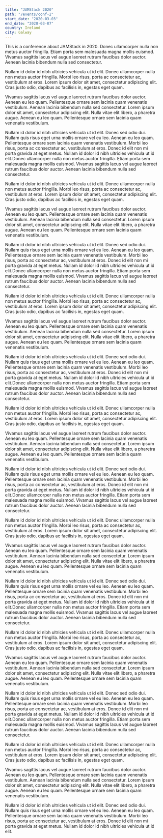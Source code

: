 ```yaml
---
title: "JAMStack 2020"
path: "/events/conf-2"
start_date: "2020-03-03"
end_date: "2020-03-07"
country: Ireland
city: Galway
---
```


This is a conference about JAMStack in 2020. Donec ullamcorper nulla non metus auctor fringilla. Etiam porta sem malesuada magna mollis euismod. Vivamus sagittis lacus vel augue laoreet rutrum faucibus dolor auctor. Aenean lacinia bibendum nulla sed consectetur.

Nullam id dolor id nibh ultricies vehicula ut id elit. Donec ullamcorper nulla non metus auctor fringilla. Morbi leo risus, porta ac consectetur ac, vestibulum at eros. Lorem ipsum dolor sit amet, consectetur adipiscing elit. Cras justo odio, dapibus ac facilisis in, egestas eget quam.

Vivamus sagittis lacus vel augue laoreet rutrum faucibus dolor auctor. Aenean eu leo quam. Pellentesque ornare sem lacinia quam venenatis vestibulum. Aenean lacinia bibendum nulla sed consectetur. Lorem ipsum dolor sit amet, consectetur adipiscing elit. Nulla vitae elit libero, a pharetra augue. Aenean eu leo quam. Pellentesque ornare sem lacinia quam venenatis vestibulum.

Nullam id dolor id nibh ultricies vehicula ut id elit. Donec sed odio dui. Nullam quis risus eget urna mollis ornare vel eu leo. Aenean eu leo quam. Pellentesque ornare sem lacinia quam venenatis vestibulum. Morbi leo risus, porta ac consectetur ac, vestibulum at eros. Donec id elit non mi porta gravida at eget metus. Nullam id dolor id nibh ultricies vehicula ut id elit.Donec ullamcorper nulla non metus auctor fringilla. Etiam porta sem malesuada magna mollis euismod. Vivamus sagittis lacus vel augue laoreet rutrum faucibus dolor auctor. Aenean lacinia bibendum nulla sed consectetur.

Nullam id dolor id nibh ultricies vehicula ut id elit. Donec ullamcorper nulla non metus auctor fringilla. Morbi leo risus, porta ac consectetur ac, vestibulum at eros. Lorem ipsum dolor sit amet, consectetur adipiscing elit. Cras justo odio, dapibus ac facilisis in, egestas eget quam.

Vivamus sagittis lacus vel augue laoreet rutrum faucibus dolor auctor. Aenean eu leo quam. Pellentesque ornare sem lacinia quam venenatis vestibulum. Aenean lacinia bibendum nulla sed consectetur. Lorem ipsum dolor sit amet, consectetur adipiscing elit. Nulla vitae elit libero, a pharetra augue. Aenean eu leo quam. Pellentesque ornare sem lacinia quam venenatis vestibulum.

Nullam id dolor id nibh ultricies vehicula ut id elit. Donec sed odio dui. Nullam quis risus eget urna mollis ornare vel eu leo. Aenean eu leo quam. Pellentesque ornare sem lacinia quam venenatis vestibulum. Morbi leo risus, porta ac consectetur ac, vestibulum at eros. Donec id elit non mi porta gravida at eget metus. Nullam id dolor id nibh ultricies vehicula ut id elit.Donec ullamcorper nulla non metus auctor fringilla. Etiam porta sem malesuada magna mollis euismod. Vivamus sagittis lacus vel augue laoreet rutrum faucibus dolor auctor. Aenean lacinia bibendum nulla sed consectetur.

Nullam id dolor id nibh ultricies vehicula ut id elit. Donec ullamcorper nulla non metus auctor fringilla. Morbi leo risus, porta ac consectetur ac, vestibulum at eros. Lorem ipsum dolor sit amet, consectetur adipiscing elit. Cras justo odio, dapibus ac facilisis in, egestas eget quam.

Vivamus sagittis lacus vel augue laoreet rutrum faucibus dolor auctor. Aenean eu leo quam. Pellentesque ornare sem lacinia quam venenatis vestibulum. Aenean lacinia bibendum nulla sed consectetur. Lorem ipsum dolor sit amet, consectetur adipiscing elit. Nulla vitae elit libero, a pharetra augue. Aenean eu leo quam. Pellentesque ornare sem lacinia quam venenatis vestibulum.

Nullam id dolor id nibh ultricies vehicula ut id elit. Donec sed odio dui. Nullam quis risus eget urna mollis ornare vel eu leo. Aenean eu leo quam. Pellentesque ornare sem lacinia quam venenatis vestibulum. Morbi leo risus, porta ac consectetur ac, vestibulum at eros. Donec id elit non mi porta gravida at eget metus. Nullam id dolor id nibh ultricies vehicula ut id elit.Donec ullamcorper nulla non metus auctor fringilla. Etiam porta sem malesuada magna mollis euismod. Vivamus sagittis lacus vel augue laoreet rutrum faucibus dolor auctor. Aenean lacinia bibendum nulla sed consectetur.

Nullam id dolor id nibh ultricies vehicula ut id elit. Donec ullamcorper nulla non metus auctor fringilla. Morbi leo risus, porta ac consectetur ac, vestibulum at eros. Lorem ipsum dolor sit amet, consectetur adipiscing elit. Cras justo odio, dapibus ac facilisis in, egestas eget quam.

Vivamus sagittis lacus vel augue laoreet rutrum faucibus dolor auctor. Aenean eu leo quam. Pellentesque ornare sem lacinia quam venenatis vestibulum. Aenean lacinia bibendum nulla sed consectetur. Lorem ipsum dolor sit amet, consectetur adipiscing elit. Nulla vitae elit libero, a pharetra augue. Aenean eu leo quam. Pellentesque ornare sem lacinia quam venenatis vestibulum.

Nullam id dolor id nibh ultricies vehicula ut id elit. Donec sed odio dui. Nullam quis risus eget urna mollis ornare vel eu leo. Aenean eu leo quam. Pellentesque ornare sem lacinia quam venenatis vestibulum. Morbi leo risus, porta ac consectetur ac, vestibulum at eros. Donec id elit non mi porta gravida at eget metus. Nullam id dolor id nibh ultricies vehicula ut id elit.Donec ullamcorper nulla non metus auctor fringilla. Etiam porta sem malesuada magna mollis euismod. Vivamus sagittis lacus vel augue laoreet rutrum faucibus dolor auctor. Aenean lacinia bibendum nulla sed consectetur.

Nullam id dolor id nibh ultricies vehicula ut id elit. Donec ullamcorper nulla non metus auctor fringilla. Morbi leo risus, porta ac consectetur ac, vestibulum at eros. Lorem ipsum dolor sit amet, consectetur adipiscing elit. Cras justo odio, dapibus ac facilisis in, egestas eget quam.

Vivamus sagittis lacus vel augue laoreet rutrum faucibus dolor auctor. Aenean eu leo quam. Pellentesque ornare sem lacinia quam venenatis vestibulum. Aenean lacinia bibendum nulla sed consectetur. Lorem ipsum dolor sit amet, consectetur adipiscing elit. Nulla vitae elit libero, a pharetra augue. Aenean eu leo quam. Pellentesque ornare sem lacinia quam venenatis vestibulum.

Nullam id dolor id nibh ultricies vehicula ut id elit. Donec sed odio dui. Nullam quis risus eget urna mollis ornare vel eu leo. Aenean eu leo quam. Pellentesque ornare sem lacinia quam venenatis vestibulum. Morbi leo risus, porta ac consectetur ac, vestibulum at eros. Donec id elit non mi porta gravida at eget metus. Nullam id dolor id nibh ultricies vehicula ut id elit.Donec ullamcorper nulla non metus auctor fringilla. Etiam porta sem malesuada magna mollis euismod. Vivamus sagittis lacus vel augue laoreet rutrum faucibus dolor auctor. Aenean lacinia bibendum nulla sed consectetur.

Nullam id dolor id nibh ultricies vehicula ut id elit. Donec ullamcorper nulla non metus auctor fringilla. Morbi leo risus, porta ac consectetur ac, vestibulum at eros. Lorem ipsum dolor sit amet, consectetur adipiscing elit. Cras justo odio, dapibus ac facilisis in, egestas eget quam.

Vivamus sagittis lacus vel augue laoreet rutrum faucibus dolor auctor. Aenean eu leo quam. Pellentesque ornare sem lacinia quam venenatis vestibulum. Aenean lacinia bibendum nulla sed consectetur. Lorem ipsum dolor sit amet, consectetur adipiscing elit. Nulla vitae elit libero, a pharetra augue. Aenean eu leo quam. Pellentesque ornare sem lacinia quam venenatis vestibulum.

Nullam id dolor id nibh ultricies vehicula ut id elit. Donec sed odio dui. Nullam quis risus eget urna mollis ornare vel eu leo. Aenean eu leo quam. Pellentesque ornare sem lacinia quam venenatis vestibulum. Morbi leo risus, porta ac consectetur ac, vestibulum at eros. Donec id elit non mi porta gravida at eget metus. Nullam id dolor id nibh ultricies vehicula ut id elit.Donec ullamcorper nulla non metus auctor fringilla. Etiam porta sem malesuada magna mollis euismod. Vivamus sagittis lacus vel augue laoreet rutrum faucibus dolor auctor. Aenean lacinia bibendum nulla sed consectetur.

Nullam id dolor id nibh ultricies vehicula ut id elit. Donec ullamcorper nulla non metus auctor fringilla. Morbi leo risus, porta ac consectetur ac, vestibulum at eros. Lorem ipsum dolor sit amet, consectetur adipiscing elit. Cras justo odio, dapibus ac facilisis in, egestas eget quam.

Vivamus sagittis lacus vel augue laoreet rutrum faucibus dolor auctor. Aenean eu leo quam. Pellentesque ornare sem lacinia quam venenatis vestibulum. Aenean lacinia bibendum nulla sed consectetur. Lorem ipsum dolor sit amet, consectetur adipiscing elit. Nulla vitae elit libero, a pharetra augue. Aenean eu leo quam. Pellentesque ornare sem lacinia quam venenatis vestibulum.

Nullam id dolor id nibh ultricies vehicula ut id elit. Donec sed odio dui. Nullam quis risus eget urna mollis ornare vel eu leo. Aenean eu leo quam. Pellentesque ornare sem lacinia quam venenatis vestibulum. Morbi leo risus, porta ac consectetur ac, vestibulum at eros. Donec id elit non mi porta gravida at eget metus. Nullam id dolor id nibh ultricies vehicula ut id elit.